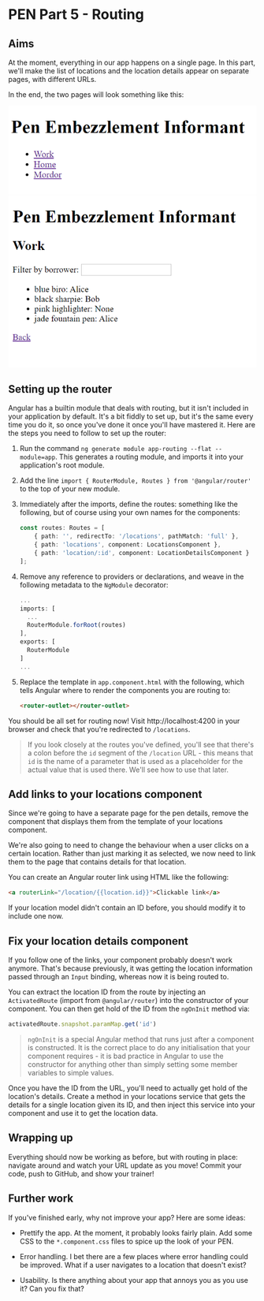 # PEN Part 5 - Routing

## Aims

At the moment, everything in our app happens on a single page. In this part, we'll make the list of locations and the location details appear on separate pages, with different URLs.

In the end, the two pages will look something like this:

![Part5a](assets/Part5a.png)
![Part5b](assets/Part5b.png)

## Setting up the router

Angular has a builtin module that deals with routing, but it isn't included in your application by default. It's a bit fiddly to set up, but it's the same every time you do it, so once you've done it once you'll have mastered it. Here are the steps you need to follow to set up the router:

1. Run the command `ng generate module app-routing --flat --module=app`. This generates a routing module, and imports it into your application's root module.

1. Add the line `import { RouterModule, Routes } from '@angular/router'` to the top of your new module.

1. Immediately after the imports, define the routes: something like the following, but of course using your own names for the components:

    ```typescript
    const routes: Routes = [
        { path: '', redirectTo: '/locations', pathMatch: 'full' },
        { path: 'locations', component: LocationsComponent },
        { path: 'location/:id', component: LocationDetailsComponent }
    ];
    ```

1. Remove any reference to providers or declarations, and weave in the following metadata to the `NgModule` decorator:

    ```typescript
    ...
    imports: [
      ...
      RouterModule.forRoot(routes)
    ],
    exports: [
      RouterModule
    ]
    ...
    ```

1. Replace the template in `app.component.html` with the following, which tells Angular where to render the components you are routing to:

    ```html
    <router-outlet></router-outlet>
    ```

You should be all set for routing now! Visit http://localhost:4200 in your browser and check that you're redirected to `/locations`.

>If you look closely at the routes you've defined, you'll see that there's a colon before the `id` segment of the `/location` URL - this means that `id` is the name of a parameter that is used as a placeholder for the actual value that is used there. We'll see how to use that later.

## Add links to your locations component

Since we're going to have a separate page for the pen details, remove the component that displays them from the template of your locations component.

We're also going to need to change the behaviour when a user clicks on a certain location. Rather than just marking it as selected, we now need to link them to the page that contains details for that location.

You can create an Angular router link using HTML like the following:

```html
<a routerLink="/location/{{location.id}}">Clickable link</a>
```

If your location model didn't contain an ID before, you should modify it to include one now.

## Fix your location details component

If you follow one of the links, your component probably doesn't work anymore. That's because previously, it was getting the location information passed through an `Input` binding, whereas now it is being routed to.

You can extract the location ID from the route by injecting an `ActivatedRoute` (import from `@angular/router`) into the constructor of your component. You can then get hold of the ID from the `ngOnInit` method via:

```typescript
activatedRoute.snapshot.paramMap.get('id')
```

>`ngOnInit` is a special Angular method that runs just after a component is constructed. It is the correct place to do any initialisation that your component requires - it is bad practice in Angular to use the constructor for anything other than simply setting some member variables to simple values.

Once you have the ID from the URL, you'll need to actually get hold of the location's details. Create a method in your locations service that gets the details for a single location given its ID, and then inject this service into your component and use it to get the location data.

## Wrapping up

Everything should now be working as before, but with routing in place: navigate around and watch your URL update as you move! Commit your code, push to GitHub, and show your trainer!

## Further work

If you've finished early, why not improve your app? Here are some ideas:

- Prettify the app. At the moment, it probably looks fairly plain. Add some CSS to the `*.component.css` files to spice up the look of your PEN.

- Error handling. I bet there are a few places where error handling could be improved. What if a user navigates to a location that doesn't exist?

- Usability. Is there anything about your app that annoys you as you use it? Can you fix that?